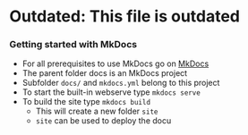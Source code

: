 # Outdated: This file is outdated

### Getting started with MkDocs

* For all prerequisites to use MkDocs go on [MkDocs](http://www.mkdocs.org/)
* The parent folder docs is an MkDocs project
* Subfolder `docs/` and `mkdocs.yml` belong to this project
* To start the built-in webserve type `mkdocs serve`
* To build the site type `mkdocs build`
  - This will create a new folder `site`
  - `site` can be used to deploy the docu
